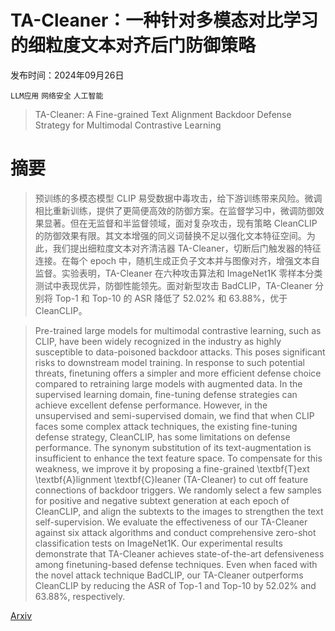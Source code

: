 # TA-Cleaner：一种针对多模态对比学习的细粒度文本对齐后门防御策略

发布时间：2024年09月26日

`LLM应用` `网络安全` `人工智能`

> TA-Cleaner: A Fine-grained Text Alignment Backdoor Defense Strategy for Multimodal Contrastive Learning

# 摘要

> 预训练的多模态模型 CLIP 易受数据中毒攻击，给下游训练带来风险。微调相比重新训练，提供了更简便高效的防御方案。在监督学习中，微调防御效果显著。但在无监督和半监督领域，面对复杂攻击，现有策略 CleanCLIP 的防御效果有限。其文本增强的同义词替换不足以强化文本特征空间。为此，我们提出细粒度文本对齐清洁器 TA-Cleaner，切断后门触发器的特征连接。在每个 epoch 中，随机生成正负子文本并与图像对齐，增强文本自监督。实验表明，TA-Cleaner 在六种攻击算法和 ImageNet1K 零样本分类测试中表现优异，防御性能领先。面对新型攻击 BadCLIP，TA-Cleaner 分别将 Top-1 和 Top-10 的 ASR 降低了 52.02% 和 63.88%，优于 CleanCLIP。

> Pre-trained large models for multimodal contrastive learning, such as CLIP, have been widely recognized in the industry as highly susceptible to data-poisoned backdoor attacks. This poses significant risks to downstream model training. In response to such potential threats, finetuning offers a simpler and more efficient defense choice compared to retraining large models with augmented data. In the supervised learning domain, fine-tuning defense strategies can achieve excellent defense performance. However, in the unsupervised and semi-supervised domain, we find that when CLIP faces some complex attack techniques, the existing fine-tuning defense strategy, CleanCLIP, has some limitations on defense performance. The synonym substitution of its text-augmentation is insufficient to enhance the text feature space. To compensate for this weakness, we improve it by proposing a fine-grained \textbf{T}ext \textbf{A}lignment \textbf{C}leaner (TA-Cleaner) to cut off feature connections of backdoor triggers. We randomly select a few samples for positive and negative subtext generation at each epoch of CleanCLIP, and align the subtexts to the images to strengthen the text self-supervision. We evaluate the effectiveness of our TA-Cleaner against six attack algorithms and conduct comprehensive zero-shot classification tests on ImageNet1K. Our experimental results demonstrate that TA-Cleaner achieves state-of-the-art defensiveness among finetuning-based defense techniques. Even when faced with the novel attack technique BadCLIP, our TA-Cleaner outperforms CleanCLIP by reducing the ASR of Top-1 and Top-10 by 52.02\% and 63.88\%, respectively.

[Arxiv](https://arxiv.org/abs/2409.17601)